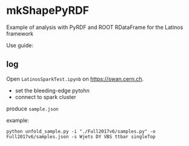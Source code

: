 # mkShapePyRDF
Example of analysis with PyRDF and ROOT RDataFrame for the Latinos framework

Use guide: 

## log

Open `LatinosSparkTest.ipynb` on https://swan.cern.ch.

* set the bleeding-edge pytohn
* connect to spark cluster

produce `sample.json`

example:
```
python unfold_sample.py -i "./Full2017v6/samples.py" -o Full2017v6/samples.json -s Wjets DY VBS ttbar singleTop
```